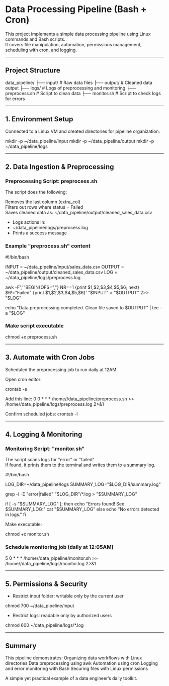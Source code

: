 # Data Processing Pipeline (Bash + Cron)

This project implements a simple data processing pipeline using Linux commands and Bash scripts.  
It covers file manipulation, automation, permissions management, scheduling with cron, and logging.  

---

## Project Structure

data_pipeline/
├── input/        # Raw data files
├── output/       # Cleaned data output
├── logs/         # Logs of preprocessing and monitoring
├── preprocess.sh # Script to clean data
├── monitor.sh    # Script to check logs for errors

---

## 1. Environment Setup

Connected to a Linux VM and created directories for pipeline organization:

mkdir -p ~/data_pipeline/input
mkdir -p ~/data_pipeline/output
mkdir -p ~/data_pipeline/logs

---

## 2. Data Ingestion & Preprocessing

### Preprocessing Script: preprocess.sh

The script does the following:

Removes the last column (extra_col)  
Filters out rows where status = Failed  
Saves cleaned data as:
~/data_pipeline/output/cleaned_sales_data.csv

- Logs actions in:
- ~/data_pipeline/logs/preprocess.log
- Prints a success message

### Example "preprocess.sh" content

#!/bin/bash

INPUT = ~/data_pipeline/input/sales_data.csv
OUTPUT = ~/data_pipeline/output/cleaned_sales_data.csv
LOG = ~/data_pipeline/logs/preprocess.log

awk -F',' 'BEGIN{OFS=","} 
NR==1 {print \$1,\$2,\$3,\$4,\$5,\$6; next} 
\$6!="Failed" {print \$1,\$2,\$3,\$4,\$5,\$6}' "\$INPUT" > "\$OUTPUT" 2>> "\$LOG"

echo "Data preprocessing completed. Clean file saved to \$OUTPUT" | tee -a "\$LOG"

### Make script executable
chmod +x preprocess.sh

---

## 3. Automate with Cron Jobs

Scheduled the preprocessing job to run daily at 12AM.

Open cron editor:

crontab -e

Add this line:
0 0 * * * /home/<user>/data_pipeline/preprocess.sh >> /home/<user>/data_pipeline/logs/preprocess.log 2>&1


Confirm scheduled jobs:
crontab -l

---

## 4. Logging & Monitoring

### Monitoring Script: "monitor.sh"

The script scans logs for "error" or "failed".  
If found, it prints them to the terminal and writes them to a summary log.

#!/bin/bash

LOG_DIR=~/data_pipeline/logs
SUMMARY_LOG="\$LOG_DIR/summary.log"

grep -i -E "error|failed" "\$LOG_DIR"/*.log > "\$SUMMARY_LOG"

if [ -s "\$SUMMARY_LOG" ]; then
    echo "Errors found! See \$SUMMARY_LOG:"
    cat "\$SUMMARY_LOG"
else
    echo "No errors detected in logs."
fi

Make executable:

chmod +x monitor.sh

### Schedule monitoring job (daily at 12:05AM)

5 0 * * * /home/<user>/data_pipeline/monitor.sh >> /home/<user>/data_pipeline/logs/monitor.log 2>&1

---

## 5. Permissions & Security

- Restrict input folder: writable only by the current user
  
chmod 700 ~/data_pipeline/input


- Restrict logs: readable only by authorized users  

chmod 600 ~/data_pipeline/logs/*.log


---

## Summary

This pipeline demonstrates:
Organizing data workflows with Linux directories
Data preprocessing using awk
Automation using cron
Logging and error monitoring with Bash
Securing files with Linux permissions

A simple yet practical example of a data engineer’s daily toolkit.
